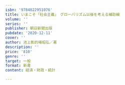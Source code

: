 ```yaml
---
isbn: '9784022951076'
title: いまこそ「社会主義」　グローバリズム以後を考える補助線
volume: ''
series: ''
publisher: 朝日新聞出版
pubdate: '2020-12-11'
cover: ''
author: 池上彰的場昭弘／著
description: ''
price: '810'
genre: ''
target: 一般
format: 新書
content: 経済・財政・統計

---
```

